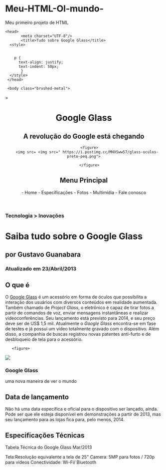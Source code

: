 # Meu-HTML-Ol-mundo-
Meu primeiro projeto de HTML 
<!DOCTYPE html>

   <html lang="pt-br">
     
    <head>
           <meta charset="UTF-8"/>
           <title>Tudo sobre Google Glass</title>
      <style>
     
        
        p {
          text-align: justify;
          text-indent: 50px;
           }
      </style>
     </head>
     
     <body class="brushed-metal">

  <!-- seu conteúdo -->

</body>
     <div id="interface">>
       <header id="cabesario">
     <hgroup>
<h1>Google Glass</h1>
<h2>A revolução do Google está chegando</h2>
</hgroup>

         <figure>
       <img src= <img src=" https://i.postimg.cc/MHXSww57/glass-oculos-preto-peq.png">

         </figure>
<h2>Menu Principal</h2>
<p>- Home
- Especificações
- Fotos
- Multimídia
- Fale conosco</p>

   </header>      
 <hgroup>        
<h3>Tecnologia > Inovações</h3>
<h1>Saiba tudo sobre o Google Glass</h1>
<h2>por Gustavo Guanabara</h2>
<h3>Atualizado em 23/Abril/2013</h3>
</hroup>
       
       
<h2>O que é</h2>
<p>O <span style="text-decoration: underline;">Google Glass</span> é um acessório em forma de óculos que possibilita a interação dos usuários com diversos conteúdos em realidade aumentada. Também chamado de <i>Project Glass</i>, o eletrônico é capaz de tirar fotos a partir de comandos de voz, enviar mensagens instantâneas e realizar vídeoconferências. Seu lançamento está previsto para 2014, e seu preço deve ser de US$ 1,5 mil. Atualmente o <em>Google Glass</em> encontra-se em fase de testes e já possui um vídeo totalmente gravado com o dispositivo. Além disso, a companhia de buscas registrou novas patentes anti-furto e de desbloqueio de tela para o acessório.</p>

       <figure>   
<img src="https://i.postimg.cc/MHjQg0mV/glass-quadro-homem-mulher-1.jpg"/>
    <figcaption>
      <h3>Google Glass</h3>
      <p>uma nova maneira de ver o mundo</>
     </figcaption>
       </figure>
<h2>Data de lançamento</h2>
<p>Não há uma data específica e oficial para o dispositivo ser lançado, ainda. Pode ser que ele esteja disponível em demonstrações a partir de 2013, mas seu lançamento para as lojas fica para, pelo menos, 2014.</p>

<h2>Especificações Técnicas</h2>
<p>Tabela Técnica do Google Glass Mar/2013

Tela:Resolução equivalente a tela de 25"
Camera: 5MP para fotos / 720p para vídeos
Conectividade: Wi-Fi/ Bluetooth
